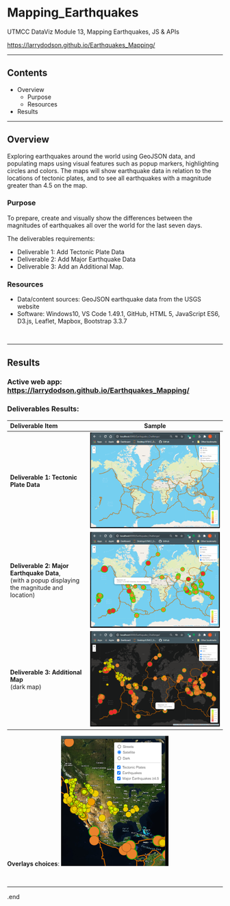 # Mapping_Earthquakes 
UTMCC DataViz Module 13, Mapping Earthquakes, JS &amp; APIs

 https://larrydodson.github.io/Earthquakes_Mapping/
 
---

## Contents 
  * Overview
    - Purpose
    - Resources
  * Results
 

---  

## Overview 
  
  Exploring earthquakes around the world using GeoJSON data, and populating maps using visual features such as popup markers, highlighting circles and colors. The maps will show earthquake data in relation to the locations of tectonic plates, and to see all earthquakes with a magnitude greater than 4.5 on the map.

   ### Purpose
   To prepare, create and visually show the differences between the magnitudes of earthquakes all over the world for the last seven days.
  
   The deliverables requirements: 
   - Deliverable 1: Add Tectonic Plate Data
   - Deliverable 2: Add Major Earthquake Data
   - Deliverable 3: Add an Additional Map.
  
   
  
   ### Resources
  * Data/content sources: GeoJSON earthquake data from the USGS website
  * Software: Windows10, VS Code 1.49.1, GitHub, HTML 5, JavaScript ES6, D3.js, Leaflet, Mapbox, Bootstrap 3.3.7 
  
<br>

--- 

## Results

 ### Active web app: https://larrydodson.github.io/Earthquakes_Mapping/
 
 ### Deliverables Results: 

 
   | **Deliverable Item** | **Sample** |
   | :--- | :---: |
   | **Deliverable 1: Tectonic Plate Data** | ![plates.png](https://github.com/larrydodson/Mapping_Earthquakes/blob/main/Earthquake_Challenge/plates.png) |
   | **Deliverable 2: Major Earthquake Data**, <br> (with a popup displaying the magnitude and location) | ![majoreq.png](https://github.com/larrydodson/Mapping_Earthquakes/blob/main/Earthquake_Challenge/majoreq.png)<br>  |
   | **Deliverable 3: Additional Map** <br> (dark map) | ![dark_map.png](https://github.com/larrydodson/Mapping_Earthquakes/blob/main/Earthquake_Challenge/dark_map.png) |

**Overlays choices**: 
 ![overlays.png](https://github.com/larrydodson/Mapping_Earthquakes/blob/main/Earthquake_Challenge/overlays.png)

<br>

---

.end

